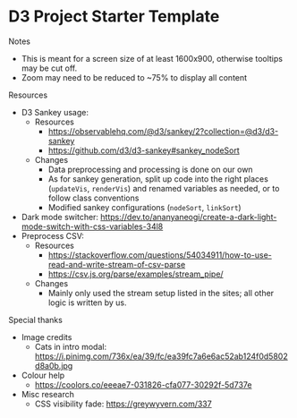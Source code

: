 # D3 Project Starter Template

Notes
- This is meant for a screen size of at least 1600x900, otherwise tooltips may be cut off.
- Zoom may need to be reduced to ~75% to display all content

Resources
- D3 Sankey usage: 
  - Resources
    - https://observablehq.com/@d3/sankey/2?collection=@d3/d3-sankey
    - https://github.com/d3/d3-sankey#sankey_nodeSort
  - Changes
    - Data preprocessing and processing is done on our own
    - As for sankey generation, split up code into the right places (`updateVis`, `renderVis`)
      and renamed variables as needed, or to follow class conventions
    - Modified sankey configurations (`nodeSort`, `linkSort`)
- Dark mode switcher: https://dev.to/ananyaneogi/create-a-dark-light-mode-switch-with-css-variables-34l8
- Preprocess CSV:
  - Resources
    - https://stackoverflow.com/questions/54034911/how-to-use-read-and-write-stream-of-csv-parse
    - https://csv.js.org/parse/examples/stream_pipe/
  - Changes
    - Mainly only used the stream setup listed in the sites; all other logic is written by us.

Special thanks
- Image credits
  - Cats in intro modal: https://i.pinimg.com/736x/ea/39/fc/ea39fc7a6e6ac52ab124f0d5802d8a0b.jpg
- Colour help
  - https://coolors.co/eeeae7-031826-cfa077-30292f-5d737e
- Misc research
  - CSS visibility fade: https://greywyvern.com/337